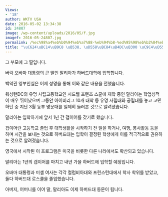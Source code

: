 ```yaml
---
Views:
- '18'
author: WKTV USA
date: 2016-05-02 13:34:38
id: 24807
image: /wp-content/uploads/2016/05/f.jpg
imagef: 2016-05-24807.jpg
permalink: /%ec%98%a4%eb%b0%94%eb%a7%88-%eb%94%b8-%ed%95%98%eb%b2%84%eb%93%9c%eb%8c%80-%ec%a7%84%ed%95%99/
title: "\uC624\uBC14\uB9C8 \uB538, \uD558\uBC84\uB4DC\uB300 \uC9C4\uD559"
---
```


그 부모에 그 딸입니다.

버락 오바마 대통령의 큰 딸인 말리아가 하버드대학에 입학합니다.

백악관 영부인실은 어제 성명을 통해 이와 같은 내용을 전했습니다.

워싱턴DC의 유명 사립고등학교인 시드웰 프렌즈 스쿨에 재학 중인 말리아는 학업성적이 매우 뛰어났으며 그동안 아이비리그 10개 대학 등 유명 사립대와 공립대를 놓고 고민하던 중 지난 3월 동부 명문대를 일제히 둘러본 것으로 알려졌습니다.

말리아는 입학하기에 앞서 1년 간 갭이어를 갖기로 했습니다.

갭이어란 고등학교 졸업 후 대학생활을 시작하기 전 일을 하거나, 여행, 봉사활동 등을 하며 시간을 보내는 것으로 하버드대는 입학이 결정된 학생에게 이를 적극적으로 권유하는 것으로 알려졌습니다.

영국에서 시작된 이 프로그램은 미국을 비롯한 다른 나라에서도 확산되고 있습니다.

말리아는 1년의 갭이어를 마치고 내년 가을 하버드에 입학할 예정입니다.

오바마 대통령과 미셸 여사는 각각 컬럼비아대와 프린스턴대에서 학사 학위를 받았고, 둘다 하버드대 로스쿨을 졸업했습니다.

아버지, 어머니를 이어 딸, 말리아도 이제 하버드대 동문이 됩니다.